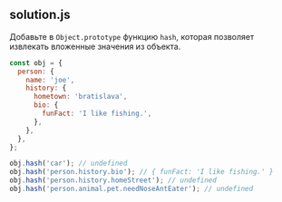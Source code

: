 ## solution.js

Добавьте в `Object.prototype` функцию `hash`, которая позволяет извлекать вложенные значения из объекта.

```js
const obj = {
  person: {
    name: 'joe',
    history: {
      hometown: 'bratislava',
      bio: {
        funFact: 'I like fishing.',
      },
    },
  },
};

obj.hash('car'); // undefined
obj.hash('person.history.bio'); // { funFact: 'I like fishing.' }
obj.hash('person.history.homeStreet'); // undefined
obj.hash('person.animal.pet.needNoseAntEater'); // undefined
```
